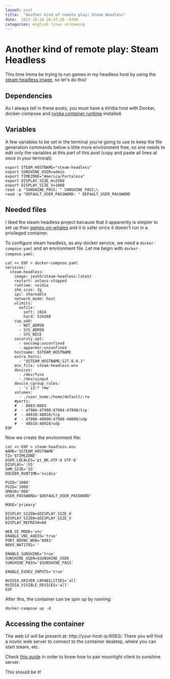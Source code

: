 ```yaml
---
layout: post
title:  "Another kind of remote play: Steam Headless"
date:  2023-10-24 20:47:20 -0300 
categories: english linux streaming
---
```


# Another kind of remote play: Steam Headless 

This time Imma be trying to run games in my headless host by using the [steam headless image](https://github.com/Steam-Headless/docker-steam-headless/tree/master), so let's do this!

## Dependencies

As I always tell in these posts, you must have a nVidia host with Docker, docker-compose and [nvidia container runtime](https://developer.nvidia.com/nvidia-container-runtime) installed.

## Variables

A few variables to be set in the terminal you're going to use to keep the file generation commands below a little more environment free, so one needs to edit only the variables at this part of this post (copy and paste all lines at once in your terminal):

```
export STEAM_HOSTNAME="steam-headless"
export SUNSHINE_USER=admin
export TIMEZONE="America/Fortaleza"
export DISPLAY_SIZE_H=2560
export DISPLAY_SIZE_V=1080
read -p "SUNSHINE_PASS: " SUNSHINE_PASS;\
read -p "DEFAULT_USER_PASSWORD: " DEFAULT_USER_PASSWORD
```

## Needed files

I liked the steam headless project because that it apparently is simpler to set up than [games-on-whales](https://github.com/games-on-whales/gow) and it is safer since it doesn't run in a privileged container.

To configure steam headless, as any docker service, we need a `docker-compose.yaml` and an environment file. Let me begin with `docker-compose.yaml`:

```
cat << EOF > docker-compose.yaml
services:
  steam-headless:
    image: josh5/steam-headless:latest
    restart: unless-stopped
    runtime: nvidia
    shm_size: 2g
    ipc: shareable
    network_mode: host
    ulimits:
      nofile:
        soft: 1024
        hard: 524288
    cap_add:
      - NET_ADMIN
      - SYS_ADMIN
      - SYS_NICE
    security_opt:
      - seccomp:unconfined
      - apparmor:unconfined
    hostname: $STEAM_HOSTNAME
    extra_hosts:
      - "$STEAM_HOSTNAME:127.0.0.1"
    env_file: steam-headless.env
    devices:
      - /dev/fuse
      - /dev/uinput
    device_cgroup_rules:
      - 'c 13:* rmw'
    volumes:
      - ./user_home:/home/default/:rw
    #ports:
    #  - 8083:8083
    #  - 47984-47990:47984-47990/tcp
    #  - 48010:48010/tcp
    #  - 47998-48000:47998-48000/udp
    #  - 48010:48010/udp
EOF
```

Now we create the environment file:

```
cat << EOF > steam-headless.env
NAME='$STEAM_HOSTNAME'
TZ='$TIMEZONE'
USER_LOCALES='pt_BR.UTF-8 UTF-8'
DISPLAY=':55'
SHM_SIZE='2G'
DOCKER_RUNTIME='nvidia'

PUID='1000'
PGID='1000'
UMASK='000'
USER_PASSWORD='$DEFAULT_USER_PASSWORD'

MODE='primary'

DISPLAY_SIZEW=$DISPLAY_SIZE_H
DISPLAY_SIZEH=$DISPLAY_SIZE_V
DISPLAY_REFRESH=60

WEB_UI_MODE='vnc'
ENABLE_VNC_AUDIO='true'
PORT_NOVNC_WEB='8083'
NEKO_NAT1TO1=''

ENABLE_SUNSHINE='true'
SUNSHINE_USER=$SUNSHINE_USER
SUNSHINE_PASS='$SUNSHINE_PASS'

ENABLE_EVDEV_INPUTS='true'

NVIDIA_DRIVER_CAPABILITIES='all'
NVIDIA_VISIBLE_DEVICES='all'
EOF
```

After this, the container can be spin up by running:

```
docker-compose up -d
```

## Accessing the container

The web UI will be present at: http://your-host-ip:8083/. There you will find a novnc web server to connect to the container desktop, where you can start steam, etc.

Check [this guide](https://docs.lizardbyte.dev/projects/sunshine/en/latest/about/usage.html#usage) in order to know how to pair moonlight client to sunshine server.

This should be it!

